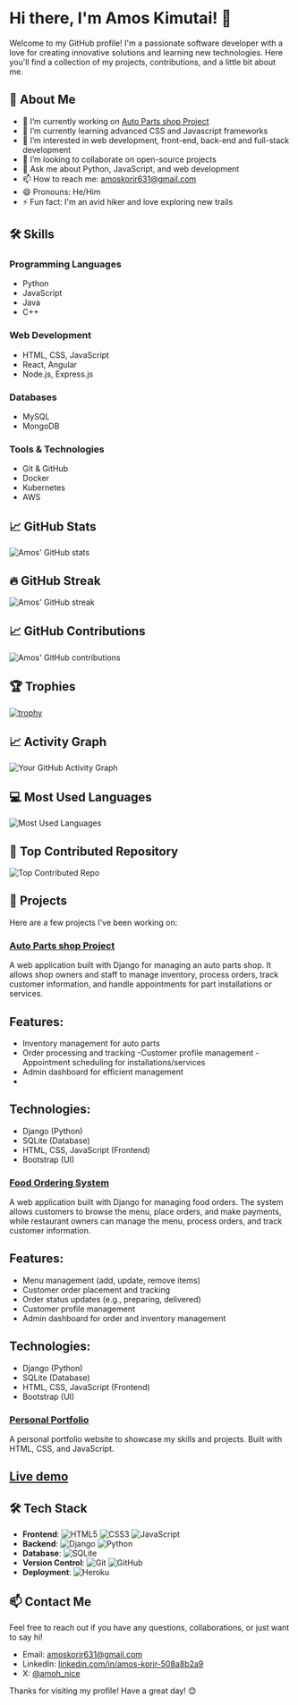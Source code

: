 <!---
amohnice/amohnice is a ✨ special ✨ repository because its `README.md` (this file) appears on your GitHub profile.
You can click the Preview link to take a look at your changes.
--->
# Hi there, I'm Amos Kimutai! 👋

Welcome to my GitHub profile! I'm a passionate software developer with a love for creating innovative solutions and learning new technologies. Here you'll find a collection of my projects, contributions, and a little bit about me.

## 🚀 About Me

- 🔭 I’m currently working on [Auto Parts shop Project](https://github.com/amohnice/Auto-Parts-shop)
- 🌱 I’m currently learning advanced CSS and Javascript frameworks
- 👀 I’m interested in web development, front-end, back-end and full-stack development
- 👯 I’m looking to collaborate on open-source projects
- 💬 Ask me about Python, JavaScript, and web development
- 📫 How to reach me: [amoskorir631@gmail.com](mailto:amoskorir631@gmail.com)
- 😄 Pronouns: He/Him
- ⚡ Fun fact: I'm an avid hiker and love exploring new trails

## 🛠️ Skills

### Programming Languages
- Python
- JavaScript
- Java
- C++

### Web Development
- HTML, CSS, JavaScript
- React, Angular
- Node.js, Express.js

### Databases
- MySQL
- MongoDB

### Tools & Technologies
- Git & GitHub
- Docker
- Kubernetes
- AWS

## 📈 GitHub Stats

![Amos' GitHub stats](https://github-readme-stats.vercel.app/api?username=amohnice&show_icons=true&theme=radical)

## 🔥 GitHub Streak

![Amos' GitHub streak](https://github-readme-streak-stats.herokuapp.com/?user=amohnice&theme=github_dark&border_radius=5&ring=ff6347)

## 📈 GitHub Contributions

![Amos' GitHub contributions](https://ghchart.rshah.org/amohnice)

## 🏆 Trophies
[![trophy](https://github-profile-trophy.vercel.app/?username=amohnice&theme=onedark)](https://github.com/ryo-ma/github-profile-trophy)

## 📈 Activity Graph
![Your GitHub Activity Graph](https://activity-graph.herokuapp.com/graph?username=amohnice&theme=react-dark)

## 💻 Most Used Languages

![Most Used Languages](https://github-readme-stats.vercel.app/api/top-langs/?username=amohnice&langs_count=6&layout=compact&theme=tokyonight)

## 📌 Top Contributed Repository

![Top Contributed Repo](https://github-readme-stats.vercel.app/api/pin/?username=amohnice&repo=Auto-Parts-shop&theme=radical)

## 📂 Projects

Here are a few projects I've been working on:

### [Auto Parts shop Project](https://github.com/amohnice/Auto-Parts-shop)
A web application built with Django for managing an auto parts shop. It allows shop owners and staff to manage inventory, process orders, track customer information, and handle appointments for part installations or services.

## Features:
- Inventory management for auto parts
- Order processing and tracking
-Customer profile management
-Appointment scheduling for installations/services
- Admin dashboard for efficient management
- 
## Technologies:
- Django (Python)
- SQLite (Database)
- HTML, CSS, JavaScript (Frontend)
- Bootstrap (UI)

### [Food Ordering System](https://github.com/amohnice/Food_Ordering_System)
A web application built with Django for managing food orders. The system allows customers to browse the menu, place orders, and make payments, while restaurant owners can manage the menu, process orders, and track customer information.

## Features:
- Menu management (add, update, remove items)
- Customer order placement and tracking
- Order status updates (e.g., preparing, delivered)
- Customer profile management
- Admin dashboard for order and inventory management

## Technologies:
- Django (Python)
- SQLite (Database)
- HTML, CSS, JavaScript (Frontend)
- Bootstrap (UI)

### [Personal Portfolio](https://github.com/amohnice/amohnice.github.io)
A personal portfolio website to showcase my skills and projects. Built with HTML, CSS, and JavaScript.
## [Live demo](https://amohnice.github.io/)

## 🛠️ Tech Stack

- **Frontend**: ![HTML5](https://img.shields.io/badge/HTML5-E34F26?style=flat&logo=html5&logoColor=white) ![CSS3](https://img.shields.io/badge/CSS3-1572B6?style=flat&logo=css3&logoColor=white) ![JavaScript](https://img.shields.io/badge/JavaScript-F7DF1E?style=flat&logo=javascript&logoColor=black)
- **Backend**: ![Django](https://img.shields.io/badge/Django-092D40?style=flat&logo=django&logoColor=white) ![Python](https://img.shields.io/badge/Python-3776AB?style=flat&logo=python&logoColor=white)
- **Database**: ![SQLite](https://img.shields.io/badge/SQLite-003B57?style=flat&logo=sqlite&logoColor=white)
- **Version Control**: ![Git](https://img.shields.io/badge/Git-F05032?style=flat&logo=git&logoColor=white) ![GitHub](https://img.shields.io/badge/GitHub-181717?style=flat&logo=github&logoColor=white)
- **Deployment**: ![Heroku](https://img.shields.io/badge/Heroku-430098?style=flat&logo=heroku&logoColor=white)

## 📫 Contact Me

Feel free to reach out if you have any questions, collaborations, or just want to say hi!

- Email: [amoskorir631@gmail.com](mailto:amoskorir631@gmail.com)
- LinkedIn: [linkedin.com/in/amos-korir-508a8b2a9](www.linkedin.com/in/amos-korir-508a8b2a9)
- X: [@amoh_nice](https://x.com/amoh_nice)

Thanks for visiting my profile! Have a great day! 😊
